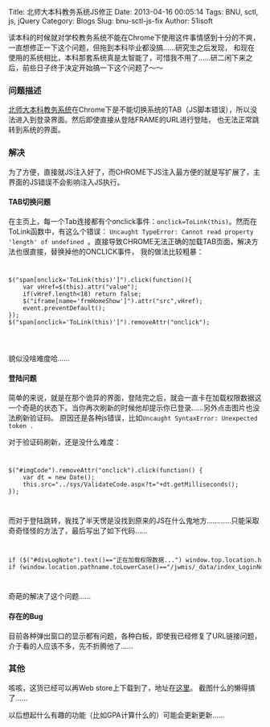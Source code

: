 Title: 北师大本科教务系统JS修正
Date: 2013-04-16 00:05:14
Tags: BNU, sctl, js, jQuery
Category: Blogs
Slug: bnu-sctl-js-fix
Author: 51isoft

读本科的时候就对学校教务系统不能在Chrome下使用这件事情感到十分的不爽，一直想修正一下这个问题，但拖到本科毕业都没搞……研究生之后发现，
和现在使用的系统相比，本科那套系统真是太智能了，可惜我不用了……研二闲下来之后，前些日子终于决定开始搞一下这个问题了～～

### 问题描述

[北师大本科教务系统](http://sctl.bnu.edu.cn/jwmis/)在Chrome下是不能切换系统的TAB（JS脚本错误），所以没法进入到登录界面。然后即使直接从登陆FRAME的URL进行登陆，
也无法正常跳转到系统的界面。

### 解决
为了方便，直接就JS注入好了，而CHROME下JS注入最方便的就是写扩展了，主界面的JS错误不会影响注入JS执行。

#### TAB切换问题
在主页上，每一个Tab连接都有个onclick事件：`onclick=ToLink(this)`。然而在ToLink函数中，有这么个错误：
`Uncaught TypeError: Cannot read property 'length' of undefined `。直接导致CHROME无法正确的加载TAB页面，解决方法也很直接，替换掉他的ONCLICK事件，
我的做法比较粗暴：
<code>
<pre>
$("span[onclick='ToLink(this)']").click(function(){
    var vHref=$(this).attr("value");
    if(vHref.length<18) return false;
    $("iframe[name='frmHomeShow']").attr("src",vHref);
    event.preventDefault();
});
$("span[onclick='ToLink(this)']").removeAttr("onclick");
</pre>
</code>

貌似没啥难度哈……


#### 登陆问题
简单的来说，就是在那个诡异的界面，登陆完之后，就会一直卡在加载权限数据这一个奇葩的状态下。当你再次刷新的时候他却提示你已登录……另外点击图片也没法刷新验证码。
原因还是各种js错误，比如`Uncaught SyntaxError: Unexpected token . `

对于验证码刷新，还是没什么难度：

<code>
<pre>
$("#imgCode").removeAttr("onclick").click(function() {
    var dt = new Date();
    this.src="../sys/ValidateCode.aspx?t="+dt.getMilliseconds();
});
</pre>
</code>

而对于登陆跳转，我找了半天愣是没找到原来的JS在什么鬼地方…………只能采取奇奇怪怪的方法了，最后写出了如下代码……

<code>
<pre>
if ($("#divLogNote").text()=="正在加载权限数据...") window.top.location.href="../MAINFRM.aspx";
if (window.location.pathname.toLowerCase()=="/jwmis/_data/index_LoginNote.aspx".toLowerCase()) window.top.location.href="../MAINFRM.aspx";
</pre>
</code>

奇葩的解决了这个问题……

#### 存在的Bug
目前各种弹出窗口的显示都有问题，各种白板，即使我已经修复了URL链接问题，介于看的人应该不多，先不折腾他了……


### 其他
咳咳，这货已经可以再Web store上下载到了，地址在[这里](https://chrome.google.com/webstore/detail/%E5%8C%97%E5%B8%88%E5%A4%A7%E6%95%99%E5%8A%A1%E7%B3%BB%E7%BB%9Fjs%E4%BF%AE%E6%AD%A3/ffkgjadiejddlbljnapiafglhgkhbpck)。
截图什么的懒得搞了……

以后想起什么有趣的功能（比如GPA计算什么的）可能会更新更新……
